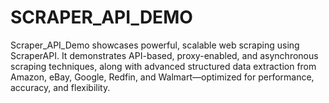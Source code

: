 # SCRAPER_API_DEMO
Scraper_API_Demo showcases powerful, scalable web scraping using ScraperAPI. It demonstrates API-based, proxy-enabled, and asynchronous scraping techniques, along with advanced structured data extraction from Amazon, eBay, Google, Redfin, and Walmart—optimized for performance, accuracy, and flexibility.
